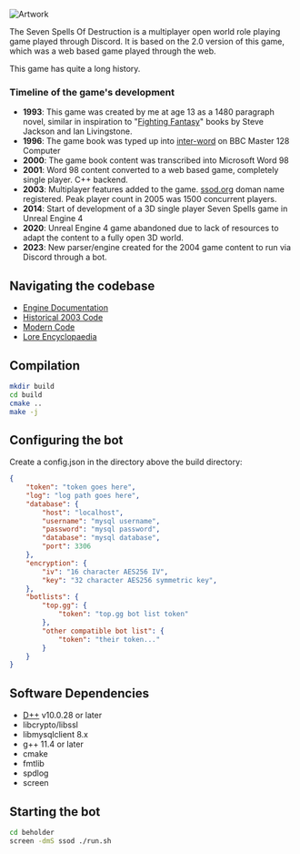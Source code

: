 ![Artwork](https://github.com/brainboxdotcc/ssod/blob/main/resource/app_encyclopaedia.jpg)

The Seven Spells Of Destruction is a multiplayer open world role playing game played through Discord. It is based on the 2.0 version of this game, which was a web based game played through the web.

This game has quite a long history.

### Timeline of the game's development

* __1993__: This game was created by me at age 13 as a 1480 paragraph novel, similar in inspiration to "[Fighting Fantasy](https://en.wikipedia.org/wiki/Fighting_Fantasy)" books by Steve Jackson and Ian Livingstone.
* __1996__: The game book was typed up into [inter-word](https://en.wikipedia.org/wiki/Wordwise#InterWord) on BBC Master 128 Computer
* __2000__: The game book content was transcribed into Microsoft Word 98
* __2001__: Word 98 content converted to a web based game, completely single player. C++ backend. 
* __2003__: Multiplayer features added to the game. [ssod.org](ssod.org) doman name registered. Peak player count in 2005 was 1500 concurrent players.
* __2014__: Start of development of a 3D single player Seven Spells game in Unreal Engine 4
* __2020__: Unreal Engine 4 game abandoned due to lack of resources to adapt the content to a fully open 3D world.
* __2023__: New parser/engine created for the 2004 game content to run via Discord through a bot.

## Navigating the codebase

* [Engine Documentation](docs)
* [Historical 2003 Code](old)
* [Modern Code](src)
* [Lore Encyclopaedia](resource/lore)

## Compilation

```bash
mkdir build
cd build
cmake ..
make -j
```

## Configuring the bot

Create a config.json in the directory above the build directory:

```json
{
	"token": "token goes here", 
	"log": "log path goes here",
	"database": {
		"host": "localhost",
		"username": "mysql username",
		"password": "mysql password",
		"database": "mysql database",
		"port": 3306
	},
	"encryption": {
		"iv": "16 character AES256 IV",
		"key": "32 character AES256 symmetric key",
	},
	"botlists": {
		"top.gg": {
			"token": "top.gg bot list token"
		},
		"other compatible bot list": {
			"token": "their token..."
		}
	}
}

```

## Software Dependencies

* [D++](https://github.com/brainboxdotcc/dpp) v10.0.28 or later
* libcrypto/libssl
* libmysqlclient 8.x
* g++ 11.4 or later
* cmake
* fmtlib
* spdlog
* screen

## Starting the bot

```bash
cd beholder
screen -dmS ssod ./run.sh
```
